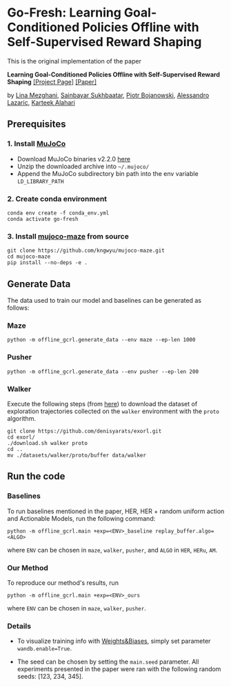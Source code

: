 # Go-Fresh: Learning Goal-Conditioned Policies Offline with Self-Supervised Reward Shaping

This is the original implementation of the paper

**Learning Goal-Conditioned Policies Offline with Self-Supervised Reward Shaping** [[Project Page]](https://linamezghani.github.io/go-fresh) [[Paper]](https://openreview.net/forum?id=8tmKW-NG2bH)

by [Lina Mezghani](https://linamezghani.github.io/), [Sainbayar Sukhbaatar](https://scholar.google.com/citations?user=ri1sE34AAAAJ&hl=en), [Piotr Bojanowski](https://scholar.google.fr/citations?user=lJ_oh2EAAAAJ&hl=en), [Alessandro Lazaric](https://scholar.google.com/citations?user=6JZ3R6wAAAAJ&hl=en), [Karteek Alahari](https://lear.inrialpes.fr/people/alahari/)

## Prerequisites

### 1. Install [MuJoCo](https://mujoco.org/)

* Download MuJoCo binaries v2.2.0 [here](https://github.com/deepmind/mujoco/releases)
* Unzip the downloaded archive into `~/.mujoco/`
* Append the MuJoCo subdirectory bin path into the env variable `LD_LIBRARY_PATH`

### 2. Create conda environment

```
conda env create -f conda_env.yml
conda activate go-fresh
```

### 3. Install [mujoco-maze](https://github.com/kngwyu/mujoco-maze) from source

```
git clone https://github.com/kngwyu/mujoco-maze.git
cd mujoco-maze
pip install --no-deps -e .
```

## Generate Data

The data used to train our model and baselines can be generated as follows:

### Maze

```
python -m offline_gcrl.generate_data --env maze --ep-len 1000
```

### Pusher

```
python -m offline_gcrl.generate_data --env pusher --ep-len 200
```

### Walker

Execute the following steps (from [here](https://github.com/denisyarats/exorl#datasets)) to download the dataset of exploration trajectories collected on the `walker` environment with the `proto` algorithm.

```
git clone https://github.com/denisyarats/exorl.git
cd exorl/
./download.sh walker proto
cd ..
mv ./datasets/walker/proto/buffer data/walker
```

## Run the code

### Baselines

To run baselines mentioned in the paper, HER, HER + random uniform action and Actionable Models, run the following command:

```
python -m offline_gcrl.main +exp=<ENV>_baseline replay_buffer.algo=<ALGO>
```

where `ENV` can be chosen in `maze`, `walker`, `pusher`, and `ALGO` in `HER`, `HERu`, `AM`.

### Our Method

To reproduce our method's results, run

```
python -m offline_gcrl.main +exp=<ENV>_ours
```

where `ENV` can be chosen in `maze`, `walker`, `pusher`.

### Details

* To visualize training info with [Weights&Biases](https://wandb.ai/), simply set parameter `wandb.enable=True`.

* The seed can be chosen by setting the `main.seed` parameter. All experiments presented in the paper were ran with the following random seeds: [123, 234, 345].
